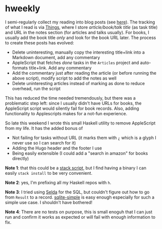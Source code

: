 # hweekly

I semi-regularly collect my reading into blog posts (see [here](https://mostlymaths.net/tags/readingsoftheweek/)). The tracking of what I read is via [Things](https://culturedcode.com/things/), where I store _article/book/talk title_ (as task title) and URL in the notes section (for articles and talks usually). For books, I usually add the book title _only_ and look for the book URL later. The process to create these posts has evolved:

- Delete uninteresting, manually copy the interesting title+link into a Markdown document, add any commentary
- AppleScript that fetches _done_ tasks in the `Articles` project and auto-formats title+link. Add any commentary
- Add the commentary just after reading the article (or before running the above script), modify script to add the notes as well
- Delete uninteresting articles instead of marking as done to reduce overhead, run the script

This has reduced the time needed tremendously, but there was a problematic step left: since I usually didn't have URLs for books, the AppleScript script would silently fail for book records. Also, adding functionality to Applescripts makes for a not-fun experience. 

So late this weekend I wrote this small Haskell utility to remove AppleScript from my life. It has the added bonus of 

- Not failing for tasks without URL (it marks them with `¿` which is a glyph I never use so I can search for it)
- Adding the Hugo header and the footer I use
- Being easily extensible (I could add a "search in amazon" for books directly)

**Note 1**: that this could be a [stack script](https://www.fpcomplete.com/haskell/tutorial/stack-script/), but I find having a binary I can easily `stack install` to be very convenient.

**Note 2**: yes, I'm prefixing all my Haskell repos with `h`.

**Note 3**: I tried using [Selda](https://selda.link) for the SQL, but couldn't figure out how to go from `Result` to a record. [sqlite-simple](https://hackage.haskell.org/package/sqlite-simple) is easy enough especially for such a simple use case. I shouldn't have bothered!

**Note 4**: There are no tests on purpose, this is small enoguh that I can just run and confirm it works as expected or will fail with enough information to fix.
